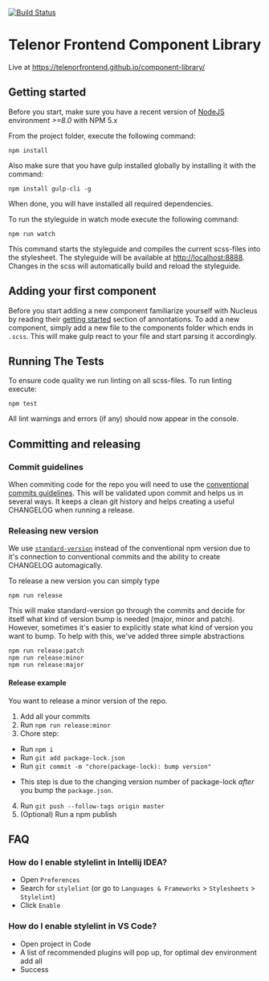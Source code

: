 [![Build Status](https://travis-ci.org/TelenorFrontend/component-library.svg?branch=master)](https://travis-ci.org/TelenorFrontend/component-library)

# Telenor Frontend Component Library

Live at https://telenorfrontend.github.io/component-library/

## Getting started

Before you start, make sure you have a recent version of [NodeJS](http://nodejs.org/) environment *>=8.0* with NPM 5.x

From the project folder, execute the following command:

```shell
npm install
```

Also make sure that you have gulp installed globally by installing it with the command:

```shell
npm install gulp-cli -g
```

When done, you will have installed all required dependencies.

To run the styleguide in watch mode execute the following command:

```shell
npm run watch
```

This command starts the styleguide and compiles the current scss-files into the stylesheet. The styleguide will be available at [http://localhost:8888](http://localhost:8888). Changes in the scss will automatically build and reload the styleguide.

## Adding your first component

Before you start adding a new component familiarize yourself with Nucleus by reading their [getting started](https://holidaypirates.github.io/nucleus/getting-started.html) section of annontations. To add a new component, simply add a new file to the components folder which ends in `.scss`. This will make gulp react to your file and start parsing it accordingly.

## Running The Tests

To ensure code quality we run linting on all scss-files. To run linting execute:

```shell
npm test
```

All lint warnings and errors (if any) should now appear in the console.

## Committing and releasing

### Commit guidelines
When commiting code for the repo you will need to use the [conventional commits guidelines](https://conventionalcommits.org/). This will be validated upon commit and helps us in several ways. It keeps a clean git history and helps creating a useful CHANGELOG when running a release.

### Releasing new version
We use [`standard-version`](https://github.com/conventional-changelog/standard-version) instead of the conventional npm version due to it's connection to conventional commits and the ability to create CHANGELOG automagically.

To release a new version you can simply type
```
npm run release
```

This will make standard-version go through the commits and decide for itself what kind of version bump is needed (major, minor and patch). However, sometimes it's easier to explicitly state what kind of version you want to bump. To help with this, we've added three simple abstractions

```
npm run release:patch
npm run release:minor
npm run release:major
```

#### Release example

You want to release a minor version of the repo.

1. Add all your commits
2. Run `npm run release:minor`
3. Chore step:
 + Run `npm i`
 + Run `git add package-lock.json`
 + Run `git commit -m "chore(package-lock): bump version"`  
 - This step is due to the changing version number of package-lock _after_ you bump the `package.json`. 

 4. Run `git push --follow-tags origin master`
 5. (Optional) Run a npm publish
## FAQ

### How do I enable stylelint in Intellij IDEA?

* Open `Preferences`
* Search for `stylelint` (or go to `Languages & Frameworks` > `Stylesheets` > `Stylelint`)
* Click `Enable`

### How do I enable stylelint in VS Code?

* Open project in Code
* A list of recommended plugins will pop up, for optimal dev environment add all
* Success
